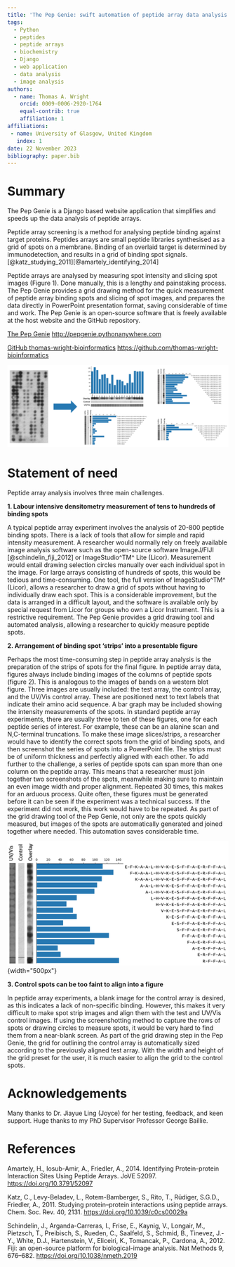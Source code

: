 ```yaml
---
title: 'The Pep Genie: swift automation of peptide array data analysis through a Django web application'
tags:
  - Python
  - peptides
  - peptide arrays
  - biochemistry
  - Django
  - web application
  - data analysis
  - image analysis
authors:
  - name: Thomas A. Wright
    orcid: 0009-0006-2920-1764
    equal-contrib: true
    affiliation: 1
affiliations:
 - name: University of Glasgow, United Kingdom
   index: 1
date: 22 November 2023
bibliography: paper.bib
---
```





# Summary

The Pep Genie is a Django based website application that simplifies and speeds up the data analysis of peptide arrays. 

Peptide array screening is a method for analysing peptide binding against target proteins. Peptides arrays are small peptide libraries synthesised as a grid of spots on a membrane. Binding of an overlaid target is determined by immunodetection, and results in a grid of binding spot signals. [@katz_studying_2011][@amartely_identifying_2014]

Peptide arrays are analysed by measuring spot intensity and slicing spot images (Figure 1). 
Done manually, this is a lengthy and painstaking process. 
The Pep Genie provides a grid drawing method for the quick measurement of peptide array binding spots and slicing of spot images, and prepares the data directly in PowerPoint presentation format, saving considerable of time and work. 
The Pep Genie is an open-source software that is freely available at the host website and the GitHub repository.

[The Pep Genie](http://pepgenie.pythonanywhere.com)
<http://pepgenie.pythonanywhere.com>

[GitHub thomas-wright-bioinformatics](https://github.com/thomas-wright-bioinformatics)
<https://github.com/thomas-wright-bioinformatics>

![Figure 1: Peptide array analysis provided by The Pep Genie. Peptide array spots are quantified and sliced into figures.](app/static/app/img/docs-overview.png)

# Statement of need

Peptide array analysis involves three main challenges.

**1. Labour intensive densitometry measurement of tens to hundreds of binding spots**

A typical peptide array experiment involves the analysis of 20-800 peptide binding spots. There is a lack of tools that allow for simple and rapid intensity measurement. A researcher would normally rely on freely available image analysis software such as the open-source software ImageJ/FIJI [@schindelin_fiji_2012] or ImageStudio^TM^ Lite (Licor). Measurement would entail drawing selection circles manually over each individual spot in the image. For large arrays consisting of hundreds of spots, this would be tedious and time-consuming. One tool, the full version of ImageStudio^TM^ (Licor), allows a researcher to draw a grid of spots without having to individually draw each spot. This is a considerable improvement, but the data is arranged in a difficult layout, and the software is available only by special request from Licor for groups who own a Licor Instrument. This is a restrictive requirement. The Pep Genie provides a grid drawing tool and automated analysis, allowing a researcher to quickly measure peptide spots. 

**2. Arrangement of binding spot ‘strips’ into a presentable figure**

Perhaps the most time-consuming step in peptide array analysis is the preparation of the strips of spots for the final figure. In peptide array data, figures always include binding images of the columns of peptide spots (figure 2). This is analogous to the images of bands on a western blot figure. Three images are usually included: the test array, the control array, and the UV/Vis control array. These are positioned next to text labels that indicate their amino acid sequence. A bar graph may be included showing the intensity measurements of the spots. In standard peptide array experiments, there are usually three to ten of these figures, one for each peptide series of interest. For example, these can be an alanine scan and N,C-terminal truncations. To make these image slices/strips, a researcher would have to identify the correct spots from the grid of binding spots, and then screenshot the series of spots into a PowerPoint file. The strips must be of uniform thickness and perfectly aligned with each other. To add further to the challenge, a series of peptide spots can span more than one column on the peptide array. This means that a researcher must join together two screenshots of the spots, meanwhile making sure to maintain an even image width and proper alignment. Repeated 30 times, this makes for an arduous process. Quite often, these figures must be generated before it can be seen if the experiment was a technical success. If the experiment did not work, this work would have to be repeated. As part of the grid drawing tool of the Pep Genie, not only are the spots quickly measured, but images of the spots are automatically generated and joined together where needed. This automation saves considerable time. 

![Figure 2: An example peptide array figure. Spot strip images must be perfectly aligned with each other, and with the graph and text.](app/static/app/img/docs-strips-example.png){width="500px"}

**3. Control spots can be too faint to align into a figure**

In peptide array experiments, a blank image for the control array is desired, as this indicates a lack of non-specific binding. However, this makes it very difficult to make spot strip images and align them with the test and UV/Vis control images. If using the screenshotting method to capture the rows of spots or drawing circles to measure spots, it would be very hard to find them from a near-blank screen. As part of the grid drawing step in the Pep Genie, the grid for outlining the control array is automatically sized according to the previously aligned test array. With the width and height of the grid preset for the user, it is much easier to align the grid to the control spots. 

# Acknowledgements

Many thanks to Dr. Jiayue Ling (Joyce) for her testing, feedback, and keen support. Huge thanks to my PhD Supervisor Professor George Baillie. 

# References
Amartely, H., Iosub-Amir, A., Friedler, A., 2014. Identifying Protein-protein Interaction Sites Using Peptide Arrays. JoVE 52097. https://doi.org/10.3791/52097

Katz, C., Levy-Beladev, L., Rotem-Bamberger, S., Rito, T., Rüdiger, S.G.D., Friedler, A., 2011. Studying protein–protein interactions using peptide arrays. Chem. Soc. Rev. 40, 2131. https://doi.org/10.1039/c0cs00029a

Schindelin, J., Arganda-Carreras, I., Frise, E., Kaynig, V., Longair, M., Pietzsch, T., Preibisch, S., Rueden, C., Saalfeld, S., Schmid, B., Tinevez, J.-Y., White, D.J., Hartenstein, V., Eliceiri, K., Tomancak, P., Cardona, A., 2012. Fiji: an open-source platform for biological-image analysis. Nat Methods 9, 676–682. https://doi.org/10.1038/nmeth.2019
